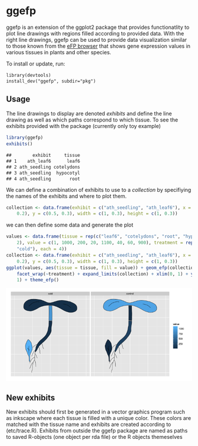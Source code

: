 ggefp
=====

ggefp is an extension of the ggplot2 package that provides
functionatlity to plot line drawings with regions filled according to
provided data. With the right line drawings, ggefp can be used to
provide data visualization similar to those known from the [eFP
browser](http://bar.utoronto.ca/efp/cgi-bin/efpWeb.cgi) that shows
gene expression values in various tissues in plants and other species.

To install or update, run:
   
    library(devtools)
    install_dev("ggefp", subdir="pkg")

Usage
-----

The line drawings to display are denoted *exhibits* and define the
line drawing as well as which paths correspond to which tissue. To see
the exhibits provided with the package (currently only toy example)



```r
library(ggefp)
exhibits()
```

```
##        exhibit     tissue
## 1    ath_leaf6      leaf6
## 2 ath_seedling cotelydons
## 3 ath_seedling  hypocotyl
## 4 ath_seedling       root
```


We can define a combination of exhibits to use to a *collection* by
specifiying the names of the exhibits and where to plot them.


```r
collection <- data.frame(exhibit = c("ath_seedling", "ath_leaf6"), x = c(0.5, 
    0.2), y = c(0.5, 0.3), width = c(1, 0.3), height = c(1, 0.3))
```


we can then define some data and generate the plot


```r
values <- data.frame(tissue = rep(c("leaf6", "cotelydons", "root", "hypocotyl"), 
    2), value = c(1, 1000, 200, 20, 1100, 40, 60, 900), treatment = rep(c("control", 
    "cold"), each = 4))
collection <- data.frame(exhibit = c("ath_seedling", "ath_leaf6"), x = c(0.5, 
    0.2), y = c(0.5, 0.3), width = c(1, 0.3), height = c(1, 0.3))
ggplot(values, aes(tissue = tissue, fill = value)) + geom_efp(collection) + 
    facet_wrap(~treatment) + expand_limits(collection) + xlim(0, 1) + ylim(0, 
    1) + theme_efp()
```

![plot of chunk small-example](figure/small-example.png) 


New exhibits
------------

New exhibits should first be generated in a vector graphics program
such as inkscape where each tissue is filled with a unique
color. These colors are matched with the tissue name and exhibits are
created according to (etc/trace.R). Exhibits from outside the ggefp
package are named as paths to saved R-objects (one object per rda
file) or the R objects themeselves
